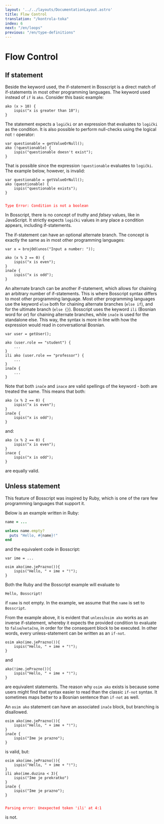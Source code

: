 ```yaml
---
layout: '../../layouts/DocumentationLayout.astro'
title: Flow Control
translation: "/kontrola-toka"
index: 6
next: "/en/loops"
previous: "/en/type-definitions"
---
```


# Flow Control

## If statement

Beside the keyword used, the if-statement in Bosscript is a direct match of if-statements in most other programming languages.
The keyword used instead of `if` is `ako`. Consider this basic example:

```bosscript
ako (x > 10) {
    ispis("x is greater than 10");
}
```

The statement expects a `logički` or an expression that evaluates to `logički` as the condition. It is also possible to perform
null-checks using the logical not `!` operator:

```bosscript
var questionable = getValueOrNull();
ako (!questionable) {
    ispis("questionable doesn't exist");
}
```

That is possible since the expression `!questionable` evaluates to `logički`. The example below, however, is invalid:

```bosscript
var questionable = getValueOrNull();
ako (questionable) {
    ispis("questionable exists");
}
```
<code style="color: red">
Type Error: Condition is not a boolean
</code>


In Bosscript, there is no concept of *truthy* and *falsey* values, like in JavaScript. It strictly expects `logički` values in any place a
condition appears, including if-statements.

The if-statement can have an optional alternate branch. The concept is exactly the same as in 
most other programming languages:

```bosscript
var x = brojOd(unos("Input a number: "));

ako (x % 2 == 0) {
    ispis("x is even");
}
inače {
    ispis("x is odd");
}
```

An alternate branch can be another if-statement, which allows for chaining an arbitrary number of if-statements. This is
where Bosscript syntax differs to most other programming language. Most other programming languages use the keyword `else` both for 
chaining alternate branches (`else if`), and for the ultimate branch (`else {}`). Bosscript uses the keyword `ili` (Bosnian word for *or*)
for chaining alternate branches, while `inače` is used for the standalone else. This way, the syntax is more in line with
how the expression would read in conversational Bosnian. 

```bosscript
var user = getUser();

ako (user.role == "student") {
    ...
}
ili ako (user.role == "professor") {
    ...
}
inače {
    ...
}
```

Note that both `inače` and `inace` are valid spellings of the keyword - both are treated the same. This means that both:

```bosscript
ako (x % 2 == 0) {
    ispis("x is even");
}
inače {
    ispis("x is odd");
}
```
and: 

```bosscript
ako (x % 2 == 0) {
    ispis("x is even");
}
inace {
    ispis("x is odd");
}
```

are equally valid.

## Unless statement

This feature of Bosscript was inspired by Ruby, which is one of the rare few programming languages that support it.

Below is an example written in Ruby:
```ruby
name = ...

unless name.empty?
  puts "Hello, #{name}!"
end
```

and the equivalent code in Bosscript:
```bosscript
var ime = ...

osim ako(ime.jePrazno()){
    ispis("Hello, " + ime + "!");
}
```

Both the Ruby and the Bosscript example will evaluate to

```bosscript
Hello, Bosscript!
```

if `name` is not empty. In the example, we assume that the `name` is set to `Bosscript`.

From the example above, it is evident that `unless`/`osim ako` works as an inverse if-statement, whereby it expects the 
provided condition to evaluate to `false`/`netačno`, in order for the consequent block to be executed. In other words, every
unless-statement can be written as an `if-not`.

```bosscript
osim ako(ime.jePrazno()){
    ispis("Hello, " + ime + "!");
}
```

and 

```bosscript
ako(!ime.jePrazno()){
    ispis("Hello, " + ime + "!");
}
```

are equivalent statements. 
The reason why `osim ako` exists is because some users might find that syntax easier to read than
the classic `if-not` syntax. It sometimes maps better to a Bosnian sentence than `if-not` as well.

An `osim ako` statement can have an associated `inače` block, but branching is disallowed.

```bosscript
osim ako(ime.jePrazno()){
    ispis("Hello, " + ime + "!");
}
inače {
    ispis("Ime je prazno");
}
```

is valid, but:

```bosscript
osim ako(ime.jePrazno()){
    ispis("Hello, " + ime + "!");
}
ili ako(ime.duzina < 3){
    ispis("Ime je prekratko")
}
inače {
    ispis("Ime je prazno");
}
```

<code style="color: red">
Parsing error: Unexpected token 'ili' at 4:1
</code>

is not.